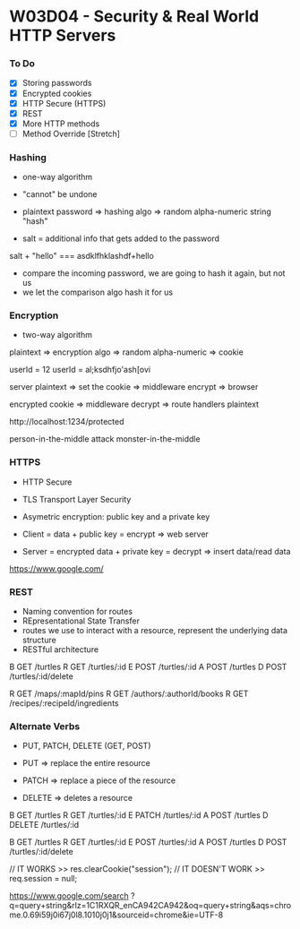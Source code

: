 # W03D04 - Security & Real World HTTP Servers

### To Do
- [x] Storing passwords
- [x] Encrypted cookies
- [x] HTTP Secure (HTTPS)
- [x] REST
- [x] More HTTP methods
- [ ] Method Override [Stretch]

### Hashing
* one-way algorithm
* "cannot" be undone

* plaintext password => hashing algo => random alpha-numeric string "hash"
* salt = additional info that gets added to the password

salt + "hello" === asdklfhklashdf+hello

* compare the incoming password, we are going to hash it again, but not us
* we let the comparison algo hash it for us

### Encryption
* two-way algorithm

plaintext => encryption algo => random alpha-numeric => cookie

userId = 12
userId = al;ksdhfjo'ash[ovi


server
plaintext => set the cookie => middleware encrypt => browser

encrypted cookie => middleware decrypt => route handlers plaintext


http://localhost:1234/protected

person-in-the-middle attack
monster-in-the-middle

### HTTPS
* HTTP Secure
* TLS Transport Layer Security
* Asymetric encryption: public key and a private key


* Client = data + public key = encrypt => web server
* Server = encrypted data + private key = decrypt => insert data/read data

https://www.google.com/


### REST
* Naming convention for routes
* REpresentational State Transfer
* routes we use to interact with a resource, represent the underlying data structure
* RESTful architecture

B GET   /turtles
R GET   /turtles/:id
E POST  /turtles/:id
A POST  /turtles
D POST  /turtles/:id/delete

R GET /maps/:mapId/pins
R GET /authors/:authorId/books
R GET /recipes/:recipeId/ingredients

### Alternate Verbs
* PUT, PATCH, DELETE (GET, POST)

* PUT => replace the entire resource
* PATCH => replace a piece of the resource
* DELETE => deletes a resource

B GET    /turtles
R GET    /turtles/:id
E PATCH  /turtles/:id
A POST   /turtles
D DELETE /turtles/:id

B GET    /turtles
R GET    /turtles/:id
E POST   /turtles/:id
A POST   /turtles
D POST   /turtles/:id/delete


// IT WORKS >>
  res.clearCookie("session");
  // IT DOESN'T WORK >>
  req.session = null;

https://www.google.com/search
?q=query+string&rlz=1C1RXQR_enCA942CA942&oq=query+string&aqs=chrome.0.69i59j0i67j0l8.1010j0j1&sourceid=chrome&ie=UTF-8